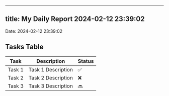 
---
title: My Daily Report 2024-02-12 23:39:02
---

Date: 2024-02-12 23:39:02

## Tasks Table

| Task | Description | Status |
|------|-------------|--------|
| Task 1 | Task 1 Description | ✅ |
| Task 2 | Task 2 Description | ❌ |
| Task 3 | Task 3 Description | 🔜 |
